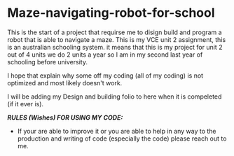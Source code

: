 # Maze-navigating-robot-for-school
This is the start of a project that requirse me to disign build and program a robot that is able to navigate a maze.
This is my VCE unit 2 assignment, this is an australian schooling system. it means that this is my project for unit 2 out of 4 units
we do 2 units a year so I am in my second last year of schooling before university.

I hope that explain why some off my coding (all of my coding) is not optimized and most likely doesn't work.

I will be adding my Design and building folio to here when it is compeleted (if it ever is).

_**RULES (Wishes) FOR USING MY CODE:**_

* If your are able to improve it or you are able to help in any way to the production and writing of code (especially the code) 
please reach out to me.
